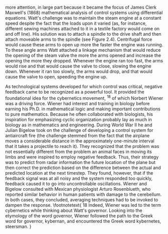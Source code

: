 more attention, in large part because it became the focus of James Clerk Maxwell's (1868) mathematical analysis of control systems using differential equations. Watt's challenge was to maintain the steam engine at a constant speed despite the fact that the loads upon it varied (as, for instance, different sewing machines attached to it in a textile factory would come on and off line). His solution was to attach a spindle to the drive shaft and then attach moveable arms to the spindle (see Figure 2.4). Centrifugal force would cause these arms to open up more the faster the engine was running. To these angle arms Watt attached a linkage mechanism that would reduce the opening of the steam valve the more the arms opened and increase the opening the more they dropped. Whenever the engine ran too fast, the arms would rise and that would cause the valve to close, slowing the engine down. Whenever it ran too slowly, the arms would drop, and that would cause the valve to open, speeding the engine up.

As technological systems developed for which control was critical, negative feedback came to be recognized as a powerful tool. It provided the foundational idea for the cybernetics movement, ${ }^{18}$ of which Norbert Wiener was a driving force. Wiener had interest and training in biology before earning his Ph.D. in mathematical logic and making important contributions to pure mathematics. Because he often collaborated with biologists, his inspiration for emphasizing cyclic organization probably lay as much in biology as in mathematics and engineering. During World War II he and Julian Bigelow took on the challenge of developing a control system for antiaircraft fire (the challenge stemmed from the fact that the airplane moves a considerable distance in the approximately one-minute interval that it takes a projectile to reach it). They recognized that the problem was not essentially different from the problem an animal faces in moving its limbs and were inspired to employ negative feedback. Thus, their strategy was to predict from radar information the future location of the plane but then correct the prediction based on the difference between the actual and predicted location at the next timestep. They found, however, that if the feedback signal was at all noisy and the system responded too quickly, feedback caused it to go into uncontrollable oscillations. Wiener and Bigelow consulted with Mexican physiologist Arturo Rosenblueth, who reported similar behavior in human patients with damage to the cerebellum. In both cases, they concluded, averaging techniques had to be invoked to dampen the response.
\footnotetext{
18 Indeed, Wiener was led to the term cybernetics while thinking about Watt's governor. Looking into the etymology of the word governor, Wiener followed the path to the Greek word for governor, kybernan, and encountered the Greek word kybernetes, steersman.
}
